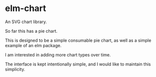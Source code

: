 # elm-chart

An SVG chart library.

So far this has a pie chart.

This is designed to be a simple consumable pie chart, as well as a simple example of an elm package.

I am interested in adding more chart types over time.

The interface is kept intentionally simple, and I would like to maintain this simplicity.

